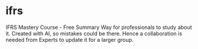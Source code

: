 # ifrs
IFRS Mastery Course - Free Summary Way for professionals to study about it.
Created with AI, so mistakes could be there. Hence a collaboration is needed from Experts to update it for a larger group.
